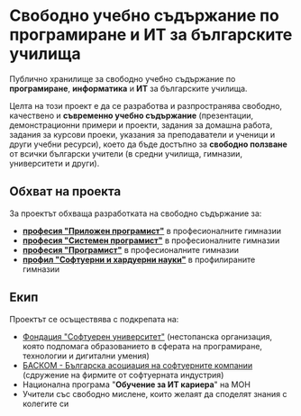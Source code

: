 # Свободно учебно съдържание по програмиране и ИТ за българските училища

Публично хранилище за свободно учебно съдържание по **програмиране**, **информатика** и **ИТ** за българските училища.

Целта на този проект е да се разработва и разпространява свободно, качествено и **съвременно учебно съдържание** (презентации, демонстрационни примери и проекти, задания за домашна работа, задания за курсови проеки, указания за преподаватели и ученици и други учебни ресурси), което да бъде достъпно за **свободно ползване** от всички български учители (в средни училища, гимназии, университети и други).

## Обхват на проекта

За проектът обхваща разработката на свободно съдържание за:
 - [**професия "Приложен програмист"**](https://github.com/BG-IT-Edu/School-Programming/tree/main/Courses/Applied-Programmer) в професионалните гимназии
 - [**професия "Системен програмист"**](https://github.com/BG-IT-Edu/School-Programming/tree/main/Courses/System-Programmer) в професионалните гимназии
 - [**професия "Програмист"**](https://github.com/BG-IT-Edu/School-Programming/tree/main/Courses/Programmer) в професионалните гимназии
 - [**профил "Софтуерни и хардуерни науки"**](https://github.com/BG-IT-Edu/School-Programming/tree/main/Courses/Software-Sciences) в профилираните гимназии
 
## Екип
 
Проектът се осъществява с подкрепата на:
 - [Фондация "Софтуерен университет"](https://softuni.foundation) (нестопанска организация, която подпомага образованието в сферата на програмиране, технологии и дигитални умения)
 - [БАСКОМ - Българска асоциация на софтуерните компании](https://www.basscom.org) (сдружение на фирмите от софтуерната индустрия)
 - Национална програма "**Обучение за ИТ кариера**" на МОН
 - Учители със свободно мислене, които желаят да споделят знания с колегите си
